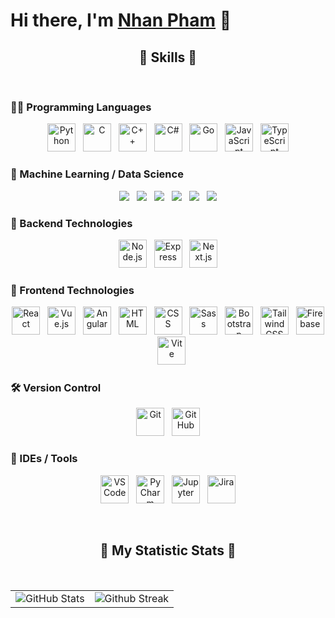 # Hi there, I'm [Nhan Pham]() 👋

## <div align="center">🚀 Skills 🚀</div>

<br>

### 🧑‍💻 Programming Languages

<div align="center">
  <img src="https://raw.githubusercontent.com/marwin1991/profile-technology-icons/main/icons/python.png" width="45" alt="Python"/>&nbsp;&nbsp;
  <img src="https://raw.githubusercontent.com/marwin1991/profile-technology-icons/main/icons/c.png" width="45" alt="C"/>&nbsp;&nbsp;
  <img src="https://raw.githubusercontent.com/marwin1991/profile-technology-icons/main/icons/c++.png" width="45" alt="C++"/>&nbsp;&nbsp;
  <img src="https://raw.githubusercontent.com/marwin1991/profile-technology-icons/main/icons/c%23.png" width="45" alt="C#"/>&nbsp;&nbsp;
  <img src="https://raw.githubusercontent.com/marwin1991/profile-technology-icons/main/icons/go.png" width="45" alt="Go"/>&nbsp;&nbsp;
  <img src="https://raw.githubusercontent.com/marwin1991/profile-technology-icons/main/icons/javascript.png" width="45" alt="JavaScript"/>&nbsp;&nbsp;
  <img src="https://raw.githubusercontent.com/marwin1991/profile-technology-icons/main/icons/typescript.png" width="45" alt="TypeScript"/>
</div>

### 🤖 Machine Learning / Data Science

<p align="center">
  <img src="https://img.shields.io/badge/TensorFlow-FF6F00?style=for-the-badge&logo=tensorflow&logoColor=white"/>&nbsp;&nbsp;
  <img src="https://img.shields.io/badge/scikit--learn-F7931E?style=for-the-badge&logo=scikit-learn&logoColor=white"/>&nbsp;&nbsp;
  <img src="https://img.shields.io/badge/FastAPI-005571?style=for-the-badge&logo=fastapi&logoColor=white"/>&nbsp;&nbsp;
  <img src="https://img.shields.io/badge/NumPy-013243?style=for-the-badge&logo=numpy&logoColor=white"/>&nbsp;&nbsp;
  <img src="https://img.shields.io/badge/Pandas-150458?style=for-the-badge&logo=pandas&logoColor=white"/>&nbsp;&nbsp;
  <img src="https://img.shields.io/badge/Plotly-3F4F75?style=for-the-badge&logo=plotly&logoColor=white"/>
</p>

### 🧩 Backend Technologies

<div align="center">
  <img src="https://raw.githubusercontent.com/marwin1991/profile-technology-icons/main/icons/node_js.png" width="45" alt="Node.js"/>&nbsp;&nbsp;
  <img src="https://raw.githubusercontent.com/marwin1991/profile-technology-icons/main/icons/express.png" width="45" alt="Express"/>&nbsp;&nbsp;
  <img src="https://raw.githubusercontent.com/marwin1991/profile-technology-icons/main/icons/next_js.png" width="45" alt="Next.js"/>
</div>

### 🎨 Frontend Technologies

<div align="center">
  <img src="https://raw.githubusercontent.com/marwin1991/profile-technology-icons/main/icons/react.png" width="45" alt="React"/>&nbsp;&nbsp;
  <img src="https://raw.githubusercontent.com/marwin1991/profile-technology-icons/main/icons/vue_js.png" width="45" alt="Vue.js"/>&nbsp;&nbsp;
  <img src="https://raw.githubusercontent.com/marwin1991/profile-technology-icons/main/icons/angular.png" width="45" alt="Angular"/>&nbsp;&nbsp;
  <img src="https://raw.githubusercontent.com/marwin1991/profile-technology-icons/main/icons/html.png" width="45" alt="HTML"/>&nbsp;&nbsp;
  <img src="https://raw.githubusercontent.com/marwin1991/profile-technology-icons/main/icons/css.png" width="45" alt="CSS"/>&nbsp;&nbsp;
  <img src="https://raw.githubusercontent.com/marwin1991/profile-technology-icons/main/icons/sass.png" width="45" alt="Sass"/>&nbsp;&nbsp;
  <img src="https://raw.githubusercontent.com/marwin1991/profile-technology-icons/main/icons/bootstrap.png" width="45" alt="Bootstrap"/>&nbsp;&nbsp;
  <img src="https://raw.githubusercontent.com/marwin1991/profile-technology-icons/main/icons/tailwind_css.png" width="45" alt="Tailwind CSS"/>&nbsp;&nbsp;
  <img src="https://raw.githubusercontent.com/marwin1991/profile-technology-icons/main/icons/firebase.png" width="45" alt="Firebase"/>&nbsp;&nbsp;
  <img src="https://raw.githubusercontent.com/marwin1991/profile-technology-icons/main/icons/vite.png" width="45" alt="Vite"/>
</div>

### 🛠️ Version Control

<div align="center">
  <img src="https://raw.githubusercontent.com/marwin1991/profile-technology-icons/main/icons/git.png" width="45" alt="Git"/>&nbsp;&nbsp;
  <img src="https://raw.githubusercontent.com/marwin1991/profile-technology-icons/main/icons/github.png" width="45" alt="GitHub"/>
</div>

### 🧰 IDEs / Tools

<p align="center">
  <img src="https://raw.githubusercontent.com/marwin1991/profile-technology-icons/main/icons/visual_studio_code.png" width="45" alt="VSCode"/>&nbsp;&nbsp;
  <img src="https://raw.githubusercontent.com/marwin1991/profile-technology-icons/main/icons/pycharm.png" width="45" alt="PyCharm"/>&nbsp;&nbsp;
  <img src="https://raw.githubusercontent.com/marwin1991/profile-technology-icons/main/icons/jupyter_notebook.png" width="45" alt="Jupyter"/>&nbsp;&nbsp;
  <img src="https://raw.githubusercontent.com/marwin1991/profile-technology-icons/main/icons/jira.png" width="45" alt="Jira"/>
</p>

<br>

## <div align="center">🤭 My Statistic Stats 🤭</div>

<br>

<table>
<tr>
  <td>
    <img src="https://github-readme-stats.vercel.app/api?username=NhanPhamThanh-IT&show_icons=true&theme=tokyonight&hide_border=true&include_all_commits=false&count_private=false" alt="GitHub Stats" title="Github Stats"/>  

  </td>
  <td>
      <img src="https://github-readme-streak-stats.herokuapp.com/?user=NhanPhamThanh-IT&theme=tokyonight&hide_border=true" alt="Github Streak" title="Github Streak"/> 
  </td>
</tr>
</table>
</section>
